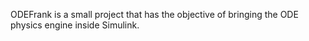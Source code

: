 ODEFrank is a small project that has the objective of bringing the ODE physics engine inside Simulink.